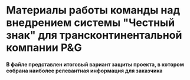 # Материалы работы команды над внедрением системы "Честный знак" для трансконтинентальной компании P&amp;G
#### В файле представлен итоговый вариант защиты проекта, в котором собрана наиболее релевантная информация для заказчика
